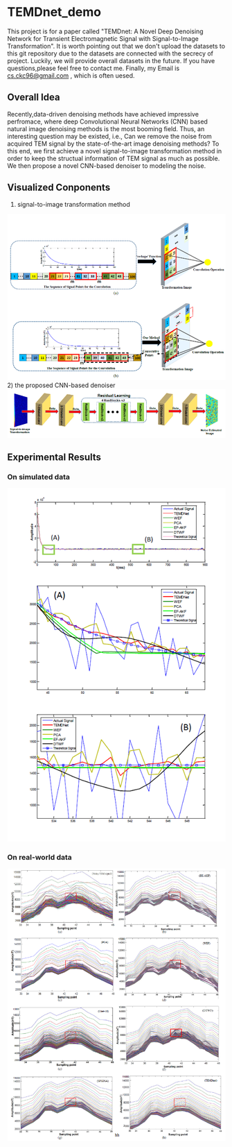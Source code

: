 # TEMDnet_demo
This project is for a paper called "TEMDnet: A Novel Deep Denoising Network for Transient Electromagnetic Signal with Signal-to-Image Transformation". It is worth pointing out that we don't upload the datasets to this git repository due to the datasets are connected with the secrecy of project. Luckily, we will provide overall datasets in the future. If you have questions,please feel free to contact me. Finally, my Email is cs.ckc96@gmail.com , which is often uesed.
## Overall Idea
Recently,data-driven denoising methods have achieved impressive perfromace, where deep Convolutional Neural Networks (CNN) based natural image denoising methods is the most booming field. Thus, an interesting question may be existed, i.e., Can we remove the noise from acquired TEM signal by the state-of-the-art image denoising methods? To this end, we first achieve a novel signal-to-image transformation method in order to keep the structual information of TEM signal as much as possible. We then propose a novel CNN-based denoiser to modeling the noise. 
## Visualized Conponents 
1) signal-to-image transformation method

![images](fig1.png)
2) the proposed CNN-based denoiser
![images](fig2.png)
## Experimental Results
### On simulated data

![images](fig3.png)
### On real-world data

![images](fig4.png)
